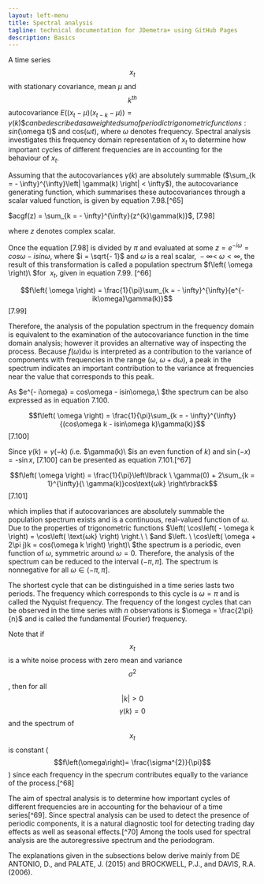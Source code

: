 ```yaml
---
layout: left-menu
title: Spectral analysis
tagline: technical documentation for JDemetra+ using GitHub Pages
description: Basics 
---
```


A time series $$x_{t}$$ with stationary covariance, mean $μ$ and
$$k^{th}$$ autocovariance
$E\left( \left( x_{t} - \mu \right)\left( x_{t - k} - \mu \right) \right) = \gamma(k)\$ can be described as a weighted sum of periodic trigonometric functions:
sin$(\omega t)$ and cos$(\omega t)$, where $\omega$ denotes frequency.
Spectral analysis investigates this frequency domain representation of
$x_{t}$ to determine how important cycles of different frequencies are
in accounting for the behaviour of $x_{t}$.

Assuming that the autocovariances $\gamma(k)$ are absolutely summable
($\sum_{k = - \infty}^{\infty}\left| \gamma(k) \right| < \infty$), the
autocovariance generating function, which summarises these
autocovariances through a scalar valued function, is given by equation
7.98.[^65]

 
  $acgf(z) = \sum_{k = - \infty}^{\infty}{z^{k}\gamma(k)}$,   \[7.98\]
 

where $z$ denotes complex scalar.

Once the equation \[7.98\] is divided by $\pi$ and evaluated at some
$z{= e}^{- i\omega} = cos\omega - isin\omega$, where $i = \sqrt{- 1}$
and $\omega$ is a real scalar,$\  - \infty < \ \omega < \infty$, the
result of this transformation is called a population spectrum
$f\left( \omega \right)\ $for $\ x_{t}$, given in equation 7.99. [^66]

 
$$f\left( \omega \right) = \frac{1}{\pi}\sum_{k = - \infty}^{\infty}{e^{- ik\omega}\gamma(k)}$$   \[7.99\]


Therefore, the analysis of the population spectrum in the frequency
domain is equivalent to the examination of the autocovariance function
in the time domain analysis; however it provides an alternative way of
inspecting the process. Because $f\left( \omega \right)\text{dω}$ is
interpreted as a contribution to the variance of components with
frequencies in the range $(\omega,\ \omega + d\omega)$, a peak in the
spectrum indicates an important contribution to the variance at
frequencies near the value that corresponds to this peak.

As $e^{- i\omega} = cos\omega - isin\omega,\ $the spectrum can be also
expressed as in equation 7.100.


$$f\left( \omega \right) = \frac{1}{\pi}\sum_{k = - \infty}^{\infty}{(cos\omega k - isin\omega k)\gamma(k)}$$   \[7.100\]

Since $\gamma(k) = \gamma( - k)$ (i.e. $\gamma(k)\ $is an even function
of $k$) and $\sin{( - x)}\  = \operatorname{-sin}x$, \[7.100\] can be
presented as equation 7.101.[^67]

$$f\left( \omega \right) = \frac{1}{\pi}\left\lbrack \ \gamma(0) + 2\sum_{k = 1}^{\infty}{\ \gamma(k)}cos\text{ωk} \right\rbrack$$   \[7.101\]

which implies that if autocovariances are absolutely summable the
population spectrum exists and is a continuous, real-valued function of
$\omega$. Due to the properties of trigonometric functions
$\left( \cos\left( - \omega k \right) = \cos\left( \text{ωk} \right) \right.\ \ $and
$\left. \ \cos\left( \omega + 2\pi j)k = cos(\omega k \right) \right)\ $the
spectrum is a periodic, even function of $\omega$, symmetric around
$\omega = 0$. Therefore, the analysis of the spectrum can be reduced to
the interval $( - \pi,\pi\rbrack.$ The spectrum is nonnegative for all
$\omega \in ( - \pi,\pi\rbrack$.

The shortest cycle that can be distinguished in a time series lasts two
periods. The frequency which corresponds to this cycle is $\omega = \pi$
and is called the Nyquist frequency. The frequency of the longest cycles
that can be observed in the time series with $n$ observations is
$\omega = \frac{2\pi}{n}$ and is called the fundamental (Fourier)
frequency.

Note that if $$x_{t}$$ is a white noise process with zero mean and
variance $$\sigma^{2}$$, then for all $$\left| k \right| > 0$$
$$\gamma\left(k\right)=0$$ and the spectrum of $$x_{t}$$ is constant
($$f\left(\omega\right)= \frac{\sigma^{2}}{\pi}$$) since each frequency
in the specrum contributes equally to the variance of the process.[^68]

The aim of spectral analysis is to determine how important cycles of
different frequencies are in accounting for the behaviour of a time
series[^69]. Since spectral analysis can be used to detect the presence
of periodic components, it is a natural diagnostic tool for detecting
trading day effects as well as seasonal effects.[^70] Among the tools
used for spectral analysis are the autoregressive spectrum and the
periodogram.

The explanations given in the subsections below derive mainly from DE
ANTONIO, D., and PALATE, J. (2015) and BROCKWELL, P.J., and DAVIS, R.A.
(2006).
